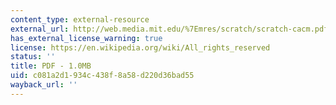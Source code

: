 ```yaml
---
content_type: external-resource
external_url: http://web.media.mit.edu/%7Emres/scratch/scratch-cacm.pdf
has_external_license_warning: true
license: https://en.wikipedia.org/wiki/All_rights_reserved
status: ''
title: PDF - 1.0MB
uid: c081a2d1-934c-438f-8a58-d220d36bad55
wayback_url: ''
---
```

